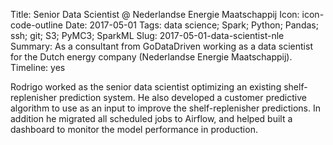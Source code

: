 Title: Senior Data Scientist @ Nederlandse Energie Maatschappij
Icon: icon-code-outline
Date: 2017-05-01
Tags: data science; Spark; Python; Pandas; ssh; git; S3; PyMC3; SparkML
Slug: 2017-05-01-data-scientist-nle
Summary: As a consultant from GoDataDriven working as a data scientist for the Dutch energy company (Nederlandse Energie Maatschappij).
Timeline: yes

Rodrigo worked as the senior data scientist optimizing an existing
shelf-replenisher prediction system. He also developed a customer
predictive algorithm to use as an input to improve the shelf-replenisher
predictions. In addition he migrated all scheduled jobs to Airflow, and
helped built a dashboard to monitor the model performance in production.

